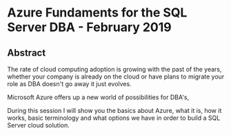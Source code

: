 # Azure Fundaments for the SQL Server DBA - February 2019

## Abstract
The rate of cloud computing adoption is growing with the past of the years, whether your company 
is already on the cloud or have plans to migrate your role as DBA doesn't go away it just evolves.

Microsoft Azure offers up a new world of possibilities for DBA's, 

During this session I will show you the basics about Azure, what it is, how it works, basic terminology and what options we have in order to build a SQL Server cloud solution.
